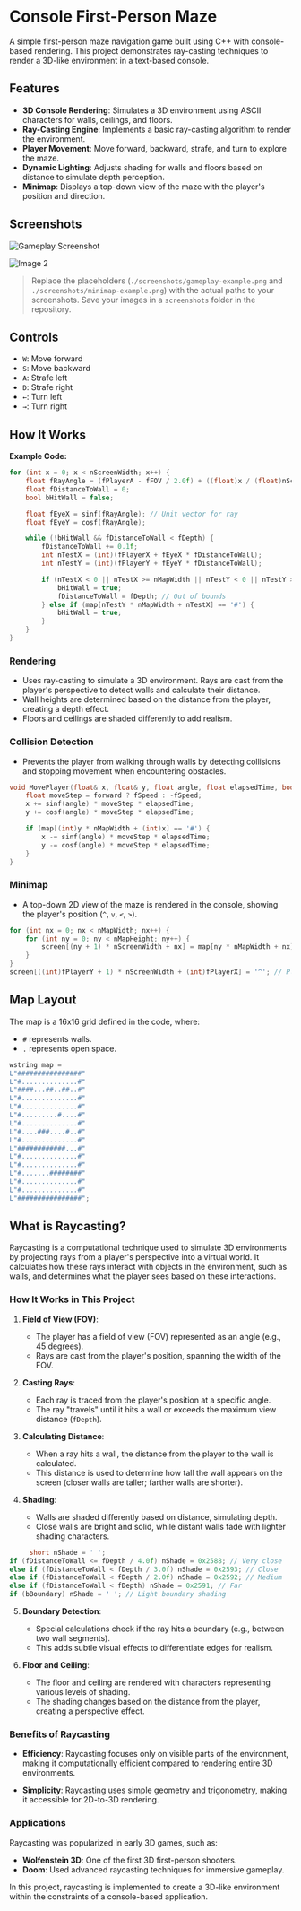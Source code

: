 # Console First-Person Maze

A simple first-person maze navigation game built using C++ with console-based rendering. This project demonstrates ray-casting techniques to render a 3D-like environment in a text-based console.

## Features

- **3D Console Rendering**: Simulates a 3D environment using ASCII characters for walls, ceilings, and floors.
- **Ray-Casting Engine**: Implements a basic ray-casting algorithm to render the environment.
- **Player Movement**: Move forward, backward, strafe, and turn to explore the maze.
- **Dynamic Lighting**: Adjusts shading for walls and floors based on distance to simulate depth perception.
- **Minimap**: Displays a top-down view of the maze with the player's position and direction.

## Screenshots

![Gameplay Screenshot](./images/ConsoleRaycasting.png)

![Image 2](./images/ConsoleRaycasting2.png)

> Replace the placeholders (`./screenshots/gameplay-example.png` and `./screenshots/minimap-example.png`) with the actual paths to your screenshots. Save your images in a `screenshots` folder in the repository.


## Controls

- `W`: Move forward
- `S`: Move backward
- `A`: Strafe left
- `D`: Strafe right
- `←`: Turn left
- `→`: Turn right

## How It Works

**Example Code:**
```cpp
for (int x = 0; x < nScreenWidth; x++) {
    float fRayAngle = (fPlayerA - fFOV / 2.0f) + ((float)x / (float)nScreenWidth) * fFOV;
    float fDistanceToWall = 0;
    bool bHitWall = false;

    float fEyeX = sinf(fRayAngle); // Unit vector for ray
    float fEyeY = cosf(fRayAngle);

    while (!bHitWall && fDistanceToWall < fDepth) {
        fDistanceToWall += 0.1f;
        int nTestX = (int)(fPlayerX + fEyeX * fDistanceToWall);
        int nTestY = (int)(fPlayerY + fEyeY * fDistanceToWall);

        if (nTestX < 0 || nTestX >= nMapWidth || nTestY < 0 || nTestY >= nMapHeight) {
            bHitWall = true;
            fDistanceToWall = fDepth; // Out of bounds
        } else if (map[nTestY * nMapWidth + nTestX] == '#') {
            bHitWall = true;
        }
    }
}
```
### Rendering

- Uses ray-casting to simulate a 3D environment. Rays are cast from the player's perspective to detect walls and calculate their distance.
- Wall heights are determined based on the distance from the player, creating a depth effect.
- Floors and ceilings are shaded differently to add realism.

### Collision Detection

- Prevents the player from walking through walls by detecting collisions and stopping movement when encountering obstacles.

```cpp
void MovePlayer(float& x, float& y, float angle, float elapsedTime, bool forward) {
    float moveStep = forward ? fSpeed : -fSpeed;
    x += sinf(angle) * moveStep * elapsedTime;
    y += cosf(angle) * moveStep * elapsedTime;

    if (map[(int)y * nMapWidth + (int)x] == '#') {
        x -= sinf(angle) * moveStep * elapsedTime;
        y -= cosf(angle) * moveStep * elapsedTime;
    }
}
```

### Minimap

- A top-down 2D view of the maze is rendered in the console, showing the player's position (`^`, `v`, `<`, `>`).

```cpp
for (int nx = 0; nx < nMapWidth; nx++) {
    for (int ny = 0; ny < nMapHeight; ny++) {
        screen[(ny + 1) * nScreenWidth + nx] = map[ny * nMapWidth + nx];
    }
}
screen[((int)fPlayerY + 1) * nScreenWidth + (int)fPlayerX] = '^'; // Player
```

## Map Layout

The map is a 16x16 grid defined in the code, where:

- `#` represents walls.
- `.` represents open space.

```cpp
wstring map =
L"################"
L"#..............#"
L"####...##..##..#"
L"#..............#"
L"#..............#"
L"#.........#....#"
L"#..............#"
L"#....###....#..#"
L"#..............#"
L"############...#"
L"#..............#"
L"#..............#"
L"#.......########"
L"#..............#"
L"#..............#"
L"################";
```

## What is Raycasting?

Raycasting is a computational technique used to simulate 3D environments by projecting rays from a player's perspective into a virtual world. It calculates how these rays interact with objects in the environment, such as walls, and determines what the player sees based on these interactions. 

### How It Works in This Project

1. **Field of View (FOV)**:
   - The player has a field of view (FOV) represented as an angle (e.g., 45 degrees).
   - Rays are cast from the player's position, spanning the width of the FOV.

2. **Casting Rays**:
   - Each ray is traced from the player's position at a specific angle.
   - The ray "travels" until it hits a wall or exceeds the maximum view distance (`fDepth`).

3. **Calculating Distance**:
   - When a ray hits a wall, the distance from the player to the wall is calculated.
   - This distance is used to determine how tall the wall appears on the screen (closer walls are taller; farther walls are shorter).

4. **Shading**:
   - Walls are shaded differently based on distance, simulating depth.
   - Close walls are bright and solid, while distant walls fade with lighter shading characters.
```cpp
     short nShade = ' ';
if (fDistanceToWall <= fDepth / 4.0f) nShade = 0x2588; // Very close
else if (fDistanceToWall < fDepth / 3.0f) nShade = 0x2593; // Close
else if (fDistanceToWall < fDepth / 2.0f) nShade = 0x2592; // Medium
else if (fDistanceToWall < fDepth) nShade = 0x2591; // Far
if (bBoundary) nShade = ' '; // Light boundary shading
```

5. **Boundary Detection**:
   - Special calculations check if the ray hits a boundary (e.g., between two wall segments).
   - This adds subtle visual effects to differentiate edges for realism.

6. **Floor and Ceiling**:
   - The floor and ceiling are rendered with characters representing various levels of shading.
   - The shading changes based on the distance from the player, creating a perspective effect.

### Benefits of Raycasting

- **Efficiency**:
  Raycasting focuses only on visible parts of the environment, making it computationally efficient compared to rendering entire 3D environments.

- **Simplicity**:
  Raycasting uses simple geometry and trigonometry, making it accessible for 2D-to-3D rendering.

### Applications

Raycasting was popularized in early 3D games, such as:
- **Wolfenstein 3D**: One of the first 3D first-person shooters.
- **Doom**: Used advanced raycasting techniques for immersive gameplay.

In this project, raycasting is implemented to create a 3D-like environment within the constraints of a console-based application.

